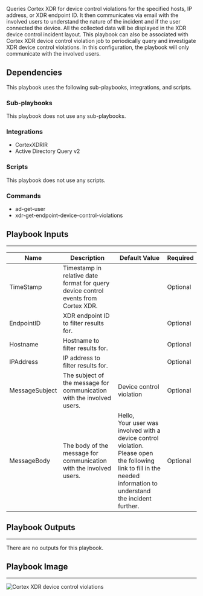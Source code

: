 Queries Cortex XDR for device control violations for the specified hosts, IP address, or XDR endpoint ID. It then communicates via email with the involved users to understand the nature of the incident and if the user connected the device. 
All the collected data will be displayed in the XDR device control incident layout.
This playbook can also be associated with Cortex XDR device control violation job to periodically query and investigate XDR device control violations. In this configuration, the playbook will only communicate with the involved users.

## Dependencies
This playbook uses the following sub-playbooks, integrations, and scripts.

### Sub-playbooks
This playbook does not use any sub-playbooks.

### Integrations
* CortexXDRIR
* Active Directory Query v2

### Scripts
This playbook does not use any scripts.

### Commands
* ad-get-user
* xdr-get-endpoint-device-control-violations

## Playbook Inputs
---

| **Name** | **Description** | **Default Value** | **Required** |
| --- | --- | --- | --- |
| TimeStamp | Timestamp in relative date format for query device control events from Cortex XDR. |  | Optional |
| EndpointID | XDR endpoint ID to filter results for. |  | Optional |
| Hostname | Hostname to filter results for. |  | Optional |
| IPAddress | IP address to filter results for. |  | Optional |
| MessageSubject | The subject of the message for communication with the involved users. | Device control violation | Optional |
| MessageBody | The body of the message for communication with the involved users. | Hello,<br/>Your user was involved with a device control violation. Please open the following link to fill in the needed information to understand the incident further. | Optional |

## Playbook Outputs
---
There are no outputs for this playbook.

## Playbook Image
---
![Cortex XDR device control violations](https://raw.githubusercontent.com/cvescan/cvescan/a5193eb37b596ddf338156ce7b5f99aae0b27b35/Packs/CortexXDR/doc_files/Cortex_XDR_device_control_violations.png)
